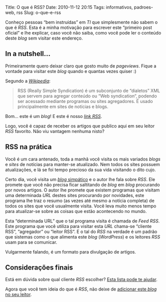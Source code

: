 Title: O que é RSS?
Date: 2010-11-12 20:15
Tags: informativos, padroes-web, rss
Slug: o-que-e-rss

Conheço pessoas “bem instruídas” em _TI_ que simplesmente não sabem o que é _RSS_.
Esta é a minha motivação para escrever este “primeiro post oficial” e lhe explicar,
caso você não saiba, como você pode ler o conteúdo deste _blog_ sem visitar este endereço.

<!-- PELICAN_END_SUMMARY -->

## In a nutshell…

Primeiramente quero deixar claro que gosto muito de _pageviews_. Fique a vontade
para visitar este _blog_ quando e quantas vezes quiser :)

Segundo a [_Wikipedia_](http://pt.wikipedia.org/ "Visite a Wikipedia"):

> RSS (Really Simple Syndication) é um subconjunto de “dialetos” XML que servem para agregar conteúdo ou “Web syndication“, podendo ser acessado mediante programas ou sites agregadores. É usado principalmente em sites de notícias e blogs.

Bom… este é um _blog_! E este é nosso [_link RSS_](http://www.klauslaube.com.br/feed/ "Confira o nosso feed RSS").

Logo, você é capaz de receber os artigos que publico aqui em seu leitor _RSS_
favorito. Não viu vantagem nenhuma nisto?

## RSS na prática

Você é um cara antenado, toda a manhã você visita os mais variados _blogs_ e
_sites_ de notícias para manter-se atualizado. Nem todos os sites possuem
atualizações, e lá se foi tempo precioso da sua vida visitando o dito cujo.

Certo dia, você visita um [_blog_ simpático](http://klauslaube.com.br "O blog pode até ser simpático, mas o autor não =]")
e o autor lhe fala sobre _RSS_. Ele promete que você não precisa ficar
saltitando de _blog_ em _blog_ procurando por novos artigos. O autor lhe 
promete que existem programas que visitam uma determinada _URL_ destes sites
procurando por novidades, este programa lhe traz o resumo (as vezes até mesmo
a notícia completa) de todos os sites que você usualmente visita. Você leva
muito menos tempo para atualizar-se sobre as coisas que estão acontecendo no mundo.

Esta “determinada URL” que o tal programa visita é chamada de _Feed RSS_.
Este programa que você utiliza para visitar esta _URL_ chama-se “cliente RSS“,
“agregador” ou “leitor RSS“. E o tal do _RSS_ na verdade é um padrão que
sistemas como o que alimenta este _blog_ (_WordPress_) e os leitores _RSS_
usam para se comunicar.

Vulgarmente falando, é um formato para divulgação de artigos.

## Considerações finais

Está em dúvida sobre qual cliente _RSS_ escolher?
[Esta lista pode te ajudar](http://pt.wikipedia.org/wiki/Anexo:Lista_de_agregadores_de_feed "Escolha o agregador RSS do seu agrado").

Agora que você tem ideia do que é _RSS_, não deixe de
[adicionar este _blog_ no seu leitor](http://www.klauslaube.com.br/feed/ "Adicione este blog ao seu leitor RSS").
